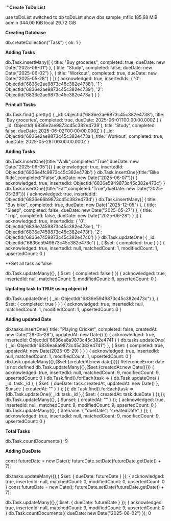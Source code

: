 '''**Create ToDo List**

use toDoList
switched to db toDoList
show dbs
sample_mflix  185.68 MiB
admin         344.00 KiB
local          29.72 GiB

**Creating Database**

db.createCollection("Task")
{ ok: 1 }

**Adding Tasks**

db.Task.insertMany([
  { title: "Buy groceries", completed: true, dueDate: new Date("2025-06-01") },
  { title: "Study", completed: false, dueDate: new Date("2025-06-02") },
  { title: "Workout", completed: true, dueDate: new Date("2025-05-28") }
])
{
  acknowledged: true,
  insertedIds: {
    '0': ObjectId('6836e2ae9873c45c382e4738'),
    '1': ObjectId('6836e2ae9873c45c382e4739'),
    '2': ObjectId('6836e2ae9873c45c382e473a')
  }
}

**Print all Tasks**

db.Task.find().pretty()
{
  _id: ObjectId('6836e2ae9873c45c382e4738'),
  title: 'Buy groceries',
  completed: true,
  dueDate: 2025-06-01T00:00:00.000Z
}
{
  _id: ObjectId('6836e2ae9873c45c382e4739'),
  title: 'Study',
  completed: false,
  dueDate: 2025-06-02T00:00:00.000Z
}
{
  _id: ObjectId('6836e2ae9873c45c382e473a'),
  title: 'Workout',
  completed: true,
  dueDate: 2025-05-28T00:00:00.000Z
}

**Adding Tasks**

db.Task.insertOne({title:"Walk",completed:"True",dueDate: new Date("2025-06-05")})
{
  acknowledged: true,
  insertedId: ObjectId('6836e4fc9873c45c382e473b')
}
db.Task.insertOne({title:"Bike Ride",completed:"False",dueDate: new Date("2025-06-07")})
{
  acknowledged: true,
  insertedId: ObjectId('6836e5949873c45c382e473c')
}
db.Task.insertOne({title:"Eat",completed:"True",dueDate: new Date("2025-05-28")})
{
  acknowledged: true,
  insertedId: ObjectId('6836e66b9873c45c382e473d')
}
db.Task.insertMany([
  { title: "Buy bike", completed: true, dueDate: new Date("2025-12-05") },
  { title: "Sleep", completed: false, dueDate: new Date("2025-05-27") },
  { title: "Trip", completed: false, dueDate: new Date("2025-06-28") }
])
{
  acknowledged: true,
  insertedIds: {
    '0': ObjectId('6836e7459873c45c382e473e'),
    '1': ObjectId('6836e7459873c45c382e473f'),
    '2': ObjectId('6836e7459873c45c382e4740')
  }
}
db.Task.updateOne(
  { _id: ObjectId("6836e5949873c45c382e473c") },
  { $set: { completed: true } }
)
{
  acknowledged: true,
  insertedId: null,
  matchedCount: 1,
  modifiedCount: 1,
  upsertedCount: 0
}

**Set all task as false

db.Task.updateMany({}, { $set: { completed: false } })
{
  acknowledged: true,
  insertedId: null,
  matchedCount: 9,
  modifiedCount: 6,
  upsertedCount: 0
}

**Updating task to TRUE using object id**

db.Task.updateOne(
  { _id: ObjectId("6836e5949873c45c382e473c") },
  { $set: { completed: true } }
)
{
  acknowledged: true,
  insertedId: null,
  matchedCount: 1,
  modifiedCount: 1,
  upsertedCount: 0
}

**Adding updated Date**

db.tasks.insertOne({
  title: "Playing Cricket",
  completed: false,
  createdAt: new Date("28-05-28"),
  updatedAt: new Date()
})
{
  acknowledged: true,
  insertedId: ObjectId('6836ea8a9873c45c382e4741')
}
db.tasks.updateOne(
  { _id: ObjectId("6836ea8a9873c45c382e4741") },
  {
    $set: {
      completed: true,
      updatedAt: new Date(2025-05-29)
    }
  }
)
{
  acknowledged: true,
  insertedId: null,
  matchedCount: 1,
  modifiedCount: 1,
  upsertedCount: 0
}
db.task.updateMany({},{$set:{createdAt:new date()}})
ReferenceError: date is not defined
db.Task.updateMany({},{$set:{createdAt:new Date()}})
{
  acknowledged: true,
  insertedId: null,
  matchedCount: 9,
  modifiedCount: 9,
  upsertedCount: 0
}
db.Task.find().forEach(task => {
  db.Task.updateOne(
    { _id: task._id },
    {
      $set: {
        dueDate: task.createdAt,
        updatedAt: new Date()
      },
      $unset: {
        createdAt: ""
      }
    }
  );
});
db.Task.find().forEach(task => {db.Task.updateOne({ _id: task._id },{ $set: { createdAt: task.dueDate } });});
db.Task.updateMany({}, { $unset: { createdAt: "" } });
{
  acknowledged: true,
  insertedId: null,
  matchedCount: 9,
  modifiedCount: 9,
  upsertedCount: 0
}
db.Task.updateMany({}, { $rename: { "dueDate": "createdDate" } });
{
  acknowledged: true,
  insertedId: null,
  matchedCount: 9,
  modifiedCount: 9,
  upsertedCount: 0
}

**Total Tasks**

db.Task.countDocuments();
9

**Adding DueDate**

const futureDate = new Date();
futureDate.setDate(futureDate.getDate() + 7);

db.tasks.updateMany({},{ $set: { dueDate: futureDate } });
{
  acknowledged: true,
  insertedId: null,
  matchedCount: 0,
  modifiedCount: 0,
  upsertedCount: 0
}
const futureDate = new Date();
futureDate.setDate(futureDate.getDate() + 7);

db.Task.updateMany({},{ $set: { dueDate: futureDate } });
{
  acknowledged: true,
  insertedId: null,
  matchedCount: 9,
  modifiedCount: 9,
  upsertedCount: 0
}
db.Task.countDocuments({
  dueDate: new Date("2025-06-02")
});
0
